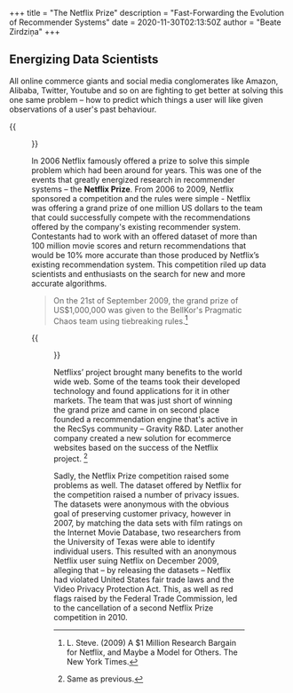 +++
title = "The Netflix Prize"
description = "Fast-Forwarding the Evolution of Recommender Systems"
date = 2020-11-30T02:13:50Z
author = "Beate Zirdziņa"
+++

## Energizing Data Scientists
All online commerce giants and social media conglomerates like Amazon, Alibaba, Twitter, Youtube and so on are fighting to get better at solving this one same problem – how to predict which things a user will like given observations of a user's past behaviour. 

{{<figure src="https://assets.nflxext.com/ffe/siteui/allow-robots/contentSampling/seo-watch-free-link-preview.jpg">}}

In 2006 Netflix famously offered a prize to solve this simple problem which had been around for years. This was one of the events that greatly energized research in recommender systems – the **Netflix Prize**. From 2006 to 2009, Netflix sponsored a competition and the rules were simple - Netflix was offering a grand prize of one million US dollars to the team that could successfully compete with the recommendations offered by the company's existing recommender system. Contestants had to work with an offered dataset of more than 100 million movie scores and return recommendations that would be 10% more accurate than those produced by Netflix’s existing recommendation system. This competition riled up data scientists and enthusiasts on the search for new and more accurate algorithms. 

> On the 21st of September 2009, the grand prize of US$1,000,000 was given to the BellKor's Pragmatic Chaos team using tiebreaking rules.[^1]

{{<figure src="https://www4.pictures.zimbio.com/gi/Andreas+Toscher+Chris+Volinsky+Netflix+Awards+q5F8IUAWv1Kl.jpg">}}

Netflixs’ project brought many benefits to the world wide web. Some of the teams took their developed technology and found applications for it in other markets. The team that was just short of winning the grand prize and came in on second place founded a recommendation engine that's active in the RecSys community – Gravity R&D. Later another company created a new solution for ecommerce websites based on the success of the Netflix project. [^2]

Sadly, the Netflix Prize competition raised some problems as well. The dataset offered by Netflix for the  competition raised a number of privacy issues. The datasets were anonymous with the obvious goal of preserving customer privacy, however in 2007, by matching the data sets with film ratings on the Internet Movie Database, two researchers from the University of Texas were able to identify individual users. This resulted with an
anonymous Netflix user suing Netflix on December 2009, alleging that – by releasing the datasets – Netflix had violated United States fair trade laws and the Video Privacy Protection Act. This, as well as red flags raised by the Federal Trade Commission, led to the cancellation of a second Netflix Prize competition in 2010.

[^1]: L. Steve. (2009) A $1 Million Research Bargain for Netflix, and Maybe a Model for Others. The New York
Times.
[^2]: Same as previous.